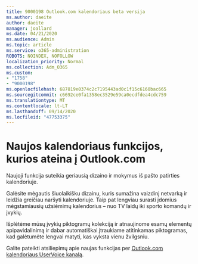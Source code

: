 ```yaml
---
title: 9000198 Outlook.com kalendoriaus beta versija
ms.author: daeite
author: daeite
manager: joallard
ms.date: 04/21/2020
ms.audience: Admin
ms.topic: article
ms.service: o365-administration
ROBOTS: NOINDEX, NOFOLLOW
localization_priority: Normal
ms.collection: Adm_O365
ms.custom:
- "1758"
- "9000198"
ms.openlocfilehash: 687819e0374c2c7195443ad0c1f15c6160bac665
ms.sourcegitcommit: c6692ce0fa1358ec3529e59ca0ecdfdea4cdc759
ms.translationtype: MT
ms.contentlocale: lt-LT
ms.lasthandoff: 09/14/2020
ms.locfileid: "47753375"
---
```

# <a name="new-calendar-experiences-coming-to-outlookcom"></a>Naujos kalendoriaus funkcijos, kurios ateina į Outlook.com

Naujoji funkcija suteikia geriausią dizaino ir mokymus iš pašto patirties kalendoriuje.

Galėsite mėgautis šiuolaikišku dizainu, kuris sumažina vaizdinį netvarką ir leidžia greičiau naršyti kalendoriuje. Taip pat lengviau surasti įdomius mėgstamiausių užsiėmimų kalendorius – nuo TV laidų iki sporto komandų ir įvykių.

Išplėtėme mūsų įvykių piktogramų kolekciją ir atnaujinome esamų elementų apipavidalinimą ir dabar automatiškai įtraukiame atitinkamas piktogramas, kad galėtumėte lengvai matyti, kas vyksta vienu žvilgsniu.

Galite pateikti atsiliepimų apie naujas funkcijas per [Outlook.com kalendoriaus UserVoice kanalą](https://go.microsoft.com/fwlink/?linkid=2103075).
